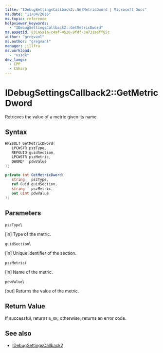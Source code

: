 ```yaml
---
title: "IDebugSettingsCallback2::GetMetricDword | Microsoft Docs"
ms.date: "11/04/2016"
ms.topic: reference
helpviewer_keywords:
  - "IDebugSettingsCallback2::GetMetricDword"
ms.assetid: 831a5a1a-c4af-4520-9fdf-3a731aeff85c
author: "gregvanl"
ms.author: "gregvanl"
manager: jillfra
ms.workload:
  - "vssdk"
dev_langs:
  - CPP
  - CSharp
---
```

# IDebugSettingsCallback2::GetMetricDword
Retrieves the value of a metric given its name.

## Syntax

```cpp
HRESULT GetMetricDword(
   LPCWSTR pszType,
   REFGUID guidSection,
   LPCWSTR pszMetric,
   DWORD*  pdwValue
);
```

```csharp
private int GetMetricDword(
   string   pszType,
   ref Guid guidSection,
   string   pszMetric,
   out uint pdwValue
);
```

## Parameters
 `pszType`\

 [in] Type of the metric.

 `guidSection`\

 [in] Unique identifier of the section.

 `pszMetric`\

 [in] Name of the metric.

 `pdwValue`\

 [out] Returns the value of the metric.

## Return Value
 If successful, returns `S_OK`; otherwise, returns an error code.

## See also
- [IDebugSettingsCallback2](../../../extensibility/debugger/reference/idebugsettingscallback2.md)
